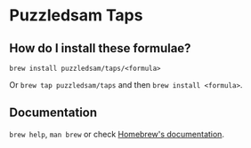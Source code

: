 # Puzzledsam Taps

## How do I install these formulae?

`brew install puzzledsam/taps/<formula>`

Or `brew tap puzzledsam/taps` and then `brew install <formula>`.

## Documentation

`brew help`, `man brew` or check [Homebrew's documentation](https://docs.brew.sh).
